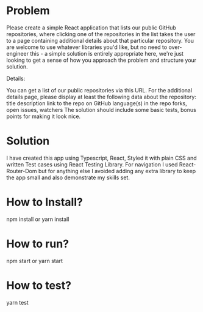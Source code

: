 # Problem

Please create a simple React application that lists our public GitHub repositories, where clicking one of the repositories in the list takes the user to a page containing additional details about that particular repository. You are welcome to use whatever libraries you'd like, but no need to over-engineer this - a simple solution is entirely appropriate here, we're just looking to get a sense of how you approach the problem and structure your solution.

Details:

You can get a list of our public repositories via this URL.
For the additional details page, please display at least the following data about the repository:
title
description
link to the repo on GitHub
language(s) in the repo
forks, open issues, watchers
The solution should include some basic tests, bonus points for making it look nice.

# Solution

I have created this app using Typescript, React, Styled it with plain CSS and written Test cases using React Testing Library.
For navigation I used React-Router-Dom but for anything else I avoided adding any extra library to keep the app small and also demonstrate my skills set.


# How to Install?

npm install or yarn install

# How to run?

npm start or yarn start

# How to test?

yarn test
